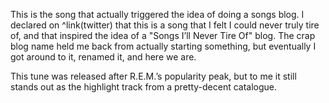 This is the song that actually triggered the idea of doing a songs blog.  I declared on ^link(twitter) that this is a song that I felt I could never truly tire of, and that inspired the idea of a "Songs I’ll Never Tire Of" blog. The crap blog name held me back from actually starting something, but eventually I got around to it, renamed it, and here we are. 

This tune was released after R.E.M.’s popularity peak, but to me it still stands out as the highlight track from a pretty-decent catalogue.
